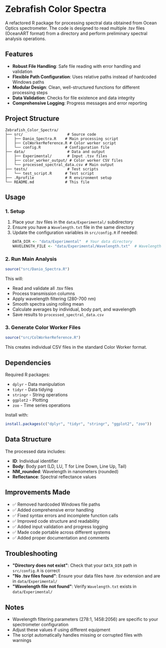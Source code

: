 # Zebrafish Color Spectra

A refactored R package for processing spectral data obtained from Ocean Optics spectrometer. The code is designed to read multiple .tsv files (OceanART format) from a directory and perform preliminary spectral analysis operations.

## Features

- **Robust File Handling**: Safe file reading with error handling and validation
- **Flexible Path Configuration**: Uses relative paths instead of hardcoded Windows paths
- **Modular Design**: Clean, well-structured functions for different processing steps
- **Data Validation**: Checks for file existence and data integrity
- **Comprehensive Logging**: Progress messages and error reporting

## Project Structure

```
Zebrafish_Color_Spectra/
├── src/                    # Source code
│   ├── Danio_Spectra.R    # Main processing script
│   ├── ColWorkerReference.R # Color worker script
│   └── config.R           # Configuration file
├── data/                   # Data and output
│   ├── Experimental/       # Input .tsv files
│   ├── color_worker_output/ # Color worker CSV files
│   └── processed_spectral_data.csv # Main output
├── tests/                  # Test scripts
│   └── test_script.R      # Test script
├── .Rprofile              # R environment setup
└── README.md              # This file
```

## Usage

### 1. Setup

1. Place your .tsv files in the `data/Experimental/` subdirectory
2. Ensure you have a `Wavelength.txt` file in the same directory
3. Update the configuration variables in `src/config.R` if needed:
   ```r
   DATA_DIR <- "data/Experimental"  # Your data directory
   WAVELENGTH_FILE <- "data/Experimental/Wavelength.txt"  # Wavelength reference
   ```

### 2. Run Main Analysis

```r
source("src/Danio_Spectra.R")
```

This will:
- Read and validate all .tsv files
- Process transmission columns
- Apply wavelength filtering (280-700 nm)
- Smooth spectra using rolling mean
- Calculate averages by individual, body part, and wavelength
- Save results to `processed_spectral_data.csv`

### 3. Generate Color Worker Files

```r
source("src/ColWorkerReference.R")
```

This creates individual CSV files in the standard Color Worker format.

## Dependencies

Required R packages:
- `dplyr` - Data manipulation
- `tidyr` - Data tidying
- `stringr` - String operations
- `ggplot2` - Plotting
- `zoo` - Time series operations

Install with:
```r
install.packages(c("dplyr", "tidyr", "stringr", "ggplot2", "zoo"))
```

## Data Structure

The processed data includes:
- **ID**: Individual identifier
- **Body**: Body part (LD, LU, T for Line Down, Line Up, Tail)
- **NM_rounded**: Wavelength in nanometers (rounded)
- **Reflectance**: Spectral reflectance values

## Improvements Made

- ✅ Removed hardcoded Windows file paths
- ✅ Added comprehensive error handling
- ✅ Fixed syntax errors and incomplete function calls
- ✅ Improved code structure and readability
- ✅ Added input validation and progress logging
- ✅ Made code portable across different systems
- ✅ Added proper documentation and comments

## Troubleshooting

- **"Directory does not exist"**: Check that your `DATA_DIR` path in `src/config.R` is correct
- **"No .tsv files found"**: Ensure your data files have .tsv extension and are in `data/Experimental/`
- **"Wavelength file not found"**: Verify `Wavelength.txt` exists in `data/Experimental/`

## Notes

- Wavelength filtering parameters (278:1, 1458:2056) are specific to your spectrometer configuration
- Adjust these values if using different equipment
- The script automatically handles missing or corrupted files with warnings
